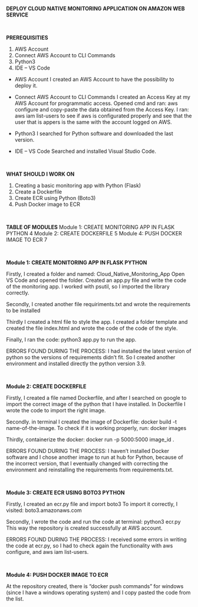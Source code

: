 **DEPLOY CLOUD NATIVE MONITORING APPLICATION ON AMAZON WEB SERVICE**

<br>

**PREREQUISITIES**
1.	AWS Account
2.	Connect AWS Account to CLI Commands
3.	Python3
4.	IDE – VS Code

- AWS Account
I created an AWS Account to have the possibility to deploy it.

- Connect AWS Account to CLI Commands
I created an Access Key at my AWS Account for programmatic access.
Opened cmd and ran: aws configure and copy-paste the data obtained from the Access Key.
I ran: aws iam list-users to see if aws is configurated properly and see that the user that is appers is the same with the account logged on AWS.

- Python3
I searched for Python software and downloaded the last version.

- IDE – VS Code
Searched and installed Visual Studio Code.


<br>

**WHAT SHOULD I WORK ON**
1.	Creating a basic monitoring app with Python (Flask)
2.	Create a Dockerfile
3.	Create ECR using Python (Boto3)
4.	Push Docker image to ECR


<br>

**TABLE OF MODULES**
Module 1: CREATE MONITORING APP IN FLASK PYTHON	4
Module 2: CREATE DOCKERFILE	5
Module 4: PUSH DOCKER IMAGE TO ECR	7


<br>


**Module 1: CREATE MONITORING APP IN FLASK PYTHON**

Firstly, I created a folder and named: Cloud_Native_Monitoring_App
Open VS Code and opened the folder.
Created an app.py file and write the code of the monitoring app.
I worked with psutil, so I imported the library correctly.

Secondly, I created another file requiriments.txt and wrote the requirements to be installed

Thirdly I created a html file to style the app.
I created a folder template and created the file index.html and wrote the code of the code of the style.

Finally, I ran the code: python3 app.py to run the app.

ERRORS FOUND DURING THE PROCESS:
I had installed the latest version of python so the versions of requirements didn’t fit. So I created another environment and installed directly the python version 3.9.

<br>



**Module 2: CREATE DOCKERFILE**

Firstly, I created a file named Dockerfile, and after I searched on google to import the correct image of the python that I have installed.
In Dockerfile I wrote the code to import the right image.

Secondly. in terminal I created the image of Dockerfile: docker build -t name-of-the-image.
To check if it is working properly, run: docker images 

Thirdly, containerize the docker: docker run -p 5000:5000 image_id .


ERRORS FOUND DURING THE PROCESS:
I haven’t installed Docker software and I chose another image to run at hub for Python, because of the incorrect version, that I eventually changed with correcting the environment and reinstalling the requirements from requirements.txt.


<br>



**Module 3: CREATE ECR USING BOTO3 PYTHON**

Firstly, I created an ecr.py file and import boto3
To import it correctly, I visited: boto3.amazonaws.com

Secondly, I wrote the code and run the code at terminal: python3 ecr.py
This way the repository is created successfully at AWS account.


ERRORS FOUND DURING THE PROCESS:
I received some errors in writing the code at ecr.py, so I had to check again the functionality with aws configure, and aws iam list-users.


<br>



**Module 4: PUSH DOCKER IMAGE TO ECR**

At the repository created, there is “docker push commands” for windows (since I have a windows operating system) and I copy pasted the code from the list.
